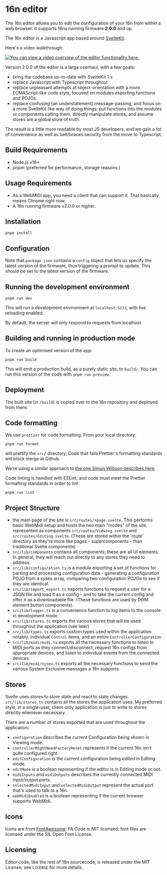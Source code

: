 # 16n editor

The 16n editor allows you to edit the configuration of your 16n from within a web browser. It supports 16ns running firmware **2.0.0** and up.

The 16n editor is a Javascript app based around [SvelteKit](sk).

Here's a video walkthrough:

[![You can view a video overview of the editor functionality here.](https://img.youtube.com/vi/3n2_3b55qWY/0.jpg)](https://youtu.be/3n2_3b55qWY)

Version 2.0.0 of the editor is a large overhaul, with a few goals:

- bring the codebase up-to-date with SvelteKit 1.x
- replace Javascript with Typescript throughout
- replace unpleasant attempts at object-orientation with a more ECMAScript-like code style, focused on modules exporting functions and POJOs.
- replace confusing (an understatement) message-passing, and focus on a more SvelteKit like way of doing things: put functions into the modules or components calling them, directly manipulate stores, and assume stores are a global store of truth.

The result is a little more readable by most JS developers, and we gain a lot of convenience as well as belt/braces security from the move to Typescript.

## Build Requirements

- Node.js v16+
- pnpm (preferred for performance, storage reasons.)

## Usage Requirements

- As a WebMIDI app, you need a client that can support it. That basically means Chrome right now.
- A 16n running firmware v2.0.0 or higher.

## Installation

    pnpm install

## Configuration

Note that `package.json` contains a `config` object that lets us specify the latest version of the firmware, thus triggering a prompt to update. This should be set to the latest version of the firmware.

## Running the development environment

    pnpm run dev

This will run a development environment at `localhost:5173`, with live reloading enabled.

By default, the server will only respond to requests from localhost.

## Building and running in production mode

To create an optimised version of the app:

    pnpm run build

This will emit a production build, as a purely static site, to `build/`. You can run this version of the code with `pnpm run preview`.

## Deployment

The built site (in `/build`) is copied over to the 16n repository and deployed from there.

## Code formatting

We use `prettier` for code formatting. From your local directory:

    pnpm run format

will prettify the `src/` directory. Code that fails Prettier's formatting standards will block merge at Github.

We're using a similar approach to [the one Simon Willison describes here](https://til.simonwillison.net/github-actions/prettier-github-actions).

Code linting is handled with ESLint, and code must meet the Prettier formatting standards in order to lint:

    pnpm run lint

## Project Structure

- the main page of the site is `src/routes/+page.svelte`. This performs basic WebMidi setup and hosts the two main "modes" of the site, represented as components `src/routes/Viewing.svelte` and `src/routes/Editing.svelte`. (These are stored within the 'route' directory as they're more like pages - supercomponents - than traditional Svelte components)
- `src/lib/components` contains all components; these are all UI elements. In general, they will reach out directly to any stores they need to address.
- `src/lib/configuration.ts` is a module exporting a set of functions for parsing and processing configuration data - generating a configuration POJO from a sysex array, comparing two configuration POJOs to see if they are identical.
- `src/lib/import_export.ts` exports functions to request a user for a JSON file and load it as a config - and to take the current config and offer it as a downloadable file. (These functions are used by DOM element button components).
- `src/lib/logger.ts` is a convenience function to log items to the console in development mode.
- `src/lib/stores.ts` exports the various stores that will be used throughout the application (see later)
- `src/lib/types.ts` exports custom types used within the application: notably, individual `Control` items, and an entire `ControllerConfiguration`
- `src/lib/midi/midi.ts` exports all the necessary functions to listen to MIDI ports as they connect/disconnect, request 16n configs from appropriate devices, and listen to individual events from the connected devices.
- `src/lib/midi/sysex.ts` exports all the necessary functions to send the various System Exclusive messages a 16n supports.

## Stores

Svelte uses stores to store state and react to state changes. `src/lib/stores.ts` contains all the stores the application uses. My preferred style, in a single-user, client-only application is just to write to stores directly whenever necessary.

There are a number of stores exported that are used throughout the application:

- `configuration` describes the current Configuration being shown in Viewing mode.
- `controllerMightNeedFactoryReset` represents if the current 16n isn't quite configured right.
- `editConfiguration` is the current configuration being _edited_ in Editing mode.
- `editMode` is a boolean representing if the editor is in Editing mode or not.
- `midiInputs` and `midiOutputs` describes the currently connected MIDI input/output ports.
- `selectedMidiInput` and `selectedMidiOutput` represent the actual port that's used to talk to a 16n.
- `webMidiEnabled` is a boolean representing if the current browser supports WebMidi.

## Icons

Icons are from [FontAwesome](https://fontawesome.com/license/free). FA Code is MIT licensed; font files are licensed under the SIL Open Font License.

## Licensing

Editor code, like the rest of 16n sourcecode, is released under the MIT License; see `LICENSE` for more details.

[sk]: https://kit.svelte.dev
